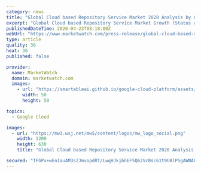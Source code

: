 ```yaml
---
category: news
title: "Global Cloud based Repository Service Market 2020 Analysis by Key Players, Type, Application, End-User and Forecast to 2025"
excerpt: "Global Cloud based Repository Service Market Growth (Status and Outlook) 2020-2025 comprises of all the fundamental data with respect to the market covering broad examination of industry portions. While examining the global Cloud based Repository Service market,"
publishedDateTime: 2020-04-23T08:18:00Z
webUrl: "https://www.marketwatch.com/press-release/global-cloud-based-repository-service-market-2020-analysis-by-key-players-type-application-end-user-and-forecast-to-2025-2020-04-23"
type: article
quality: 36
heat: 36
published: false

provider:
  name: MarketWatch
  domain: marketwatch.com
  images:
    - url: "https://smartableai.github.io/google-cloud-platform/assets/images/organizations/marketwatch.com-50x50.jpg"
      width: 50
      height: 50

topics:
  - Google Cloud

images:
  - url: "https://mw3.wsj.net/mw5/content/logos/mw_logo_social.png"
    width: 1200
    height: 630
    title: "Global Cloud based Repository Service Market 2020 Analysis by Key Players, Type, Application, End-User and Forecast to 2025"

secured: "TFGPx+wEn1auAM3sZJmvopdRT/LwqHJkjbhEF5Q62VcBsc61t9UBlPSgAWNA6KkErkhwcQUAHAeWGU7kIa0uFXWp0UNp30+TYd70GBVDCVzCbpBYW9KwnBn7zebZ9Vq0pNArR3jbgc1oraVBdKku57sFFRVC6xOiPaHpK4B7B0Gs5nU3NYsy5GsZ8Rg/l6eLLCMsIg0QS9lkp43jUHS57/hePg8grDthSfpoCbiM0E1aWwr7HrqFM2wtclvG08BwzAKSu9IS7jyldtAGz38HC5zxDDD89z2gcObhbsa1A28rj6AHkHeYODu0c19kU7br;Y533ROS6YWeDYjsi8BIAdQ=="
---
```


